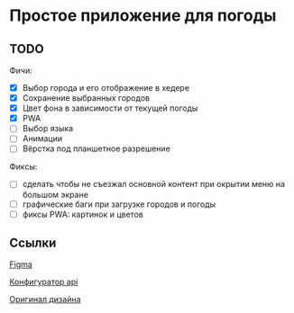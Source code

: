 # Простое приложение для погоды

## TODO

Фичи:
- [x] Выбор города и его отображение в хедере
- [x] Сохранение выбранных городов
- [x] Цвет фона в зависимости от текущей погоды
- [x] PWA
- [ ] Выбор языка
- [ ] Анимации
- [ ] Вёрстка под планшетное разрешение

Фиксы:
- [ ] сделать чтобы не съезжал основной контент при окрытии меню на большом экране
- [ ] графические баги при загрузке городов и погоды
- [ ] фиксы PWA: картинок и цветов

## Ссылки

[Figma](https://www.figma.com/file/crZkkzzuNlM5eXyYzOblu3/Untitled?type=design&node-id=0-1&mode=design&t=9g0hA3eW0OQkrsbE-0)

[Конфигуратор api](https://open-meteo.com/en/docs#latitude=55.0415&longitude=82.9346&hourly=temperature_2m,relativehumidity_2m,apparent_temperature,visibility,windspeed_10m&daily=weathercode,temperature_2m_max,temperature_2m_min,apparent_temperature_max,apparent_temperature_min&current_weather=true&timezone=auto)

[Оригинал дизайна](https://dribbble.com/shots/20675054-Mobile-Weather-app)
